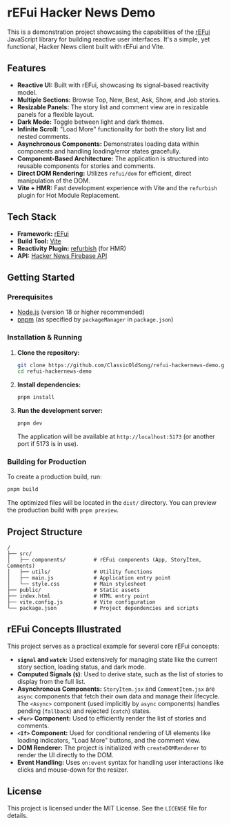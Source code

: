# rEFui Hacker News Demo

This is a demonstration project showcasing the capabilities of the [rEFui](https://github.com/SudoMaker/refui) JavaScript library for building reactive user interfaces. It's a simple, yet functional, Hacker News client built with rEFui and Vite.

## Features

*   **Reactive UI:** Built with rEFui, showcasing its signal-based reactivity model.
*   **Multiple Sections:** Browse Top, New, Best, Ask, Show, and Job stories.
*   **Resizable Panels:** The story list and comment view are in resizable panels for a flexible layout.
*   **Dark Mode:** Toggle between light and dark themes.
*   **Infinite Scroll:** "Load More" functionality for both the story list and nested comments.
*   **Asynchronous Components:** Demonstrates loading data within components and handling loading/error states gracefully.
*   **Component-Based Architecture:** The application is structured into reusable components for stories and comments.
*   **Direct DOM Rendering:** Utilizes `refui/dom` for efficient, direct manipulation of the DOM.
*   **Vite + HMR:** Fast development experience with Vite and the `refurbish` plugin for Hot Module Replacement.

## Tech Stack

*   **Framework:** [rEFui](https://github.com/SudoMaker/refui)
*   **Build Tool:** [Vite](https://vitejs.dev/)
*   **Reactivity Plugin:** [refurbish](https://github.com/SudoMaker/refurbish) (for HMR)
*   **API:** [Hacker News Firebase API](https://github.com/HackerNews/API)

## Getting Started

### Prerequisites

*   [Node.js](https://nodejs.org/) (version 18 or higher recommended)
*   [pnpm](https://pnpm.io/) (as specified by `packageManager` in `package.json`)

### Installation & Running

1.  **Clone the repository:**
	```bash
	git clone https://github.com/ClassicOldSong/refui-hackernews-demo.git
	cd refui-hackernews-demo
	```

2.  **Install dependencies:**
	```bash
	pnpm install
	```

3.  **Run the development server:**
	```bash
	pnpm dev
	```

	The application will be available at `http://localhost:5173` (or another port if 5173 is in use).

### Building for Production

To create a production build, run:

```bash
pnpm build
```

The optimized files will be located in the `dist/` directory. You can preview the production build with `pnpm preview`.

## Project Structure

```
/
├── src/
│   ├── components/         # rEFui components (App, StoryItem, Comments)
│   ├── utils/              # Utility functions
│   ├── main.js             # Application entry point
│   └── style.css           # Main stylesheet
├── public/                 # Static assets
├── index.html              # HTML entry point
├── vite.config.js          # Vite configuration
└── package.json            # Project dependencies and scripts
```

## rEFui Concepts Illustrated

This project serves as a practical example for several core rEFui concepts:

*   **`signal` and `watch`:** Used extensively for managing state like the current story section, loading status, and dark mode.
*   **Computed Signals (`$`)**: Used to derive state, such as the list of stories to display from the full list.
*   **Asynchronous Components:** `StoryItem.jsx` and `CommentItem.jsx` are `async` components that fetch their own data and manage their lifecycle. The `<Async>` component (used implicitly by `async` components) handles pending (`fallback`) and rejected (`catch`) states.
*   **`<For>` Component:** Used to efficiently render the list of stories and comments.
*   **`<If>` Component:** Used for conditional rendering of UI elements like loading indicators, "Load More" buttons, and the comment view.
*   **DOM Renderer:** The project is initialized with `createDOMRenderer` to render the UI directly to the DOM.
*   **Event Handling:** Uses `on:event` syntax for handling user interactions like clicks and mouse-down for the resizer.

## License

This project is licensed under the MIT License. See the `LICENSE` file for details.

